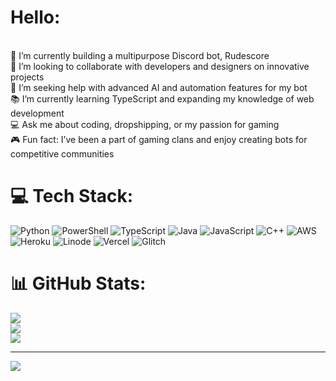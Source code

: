 #  Hello:
<br>🔨 I’m currently building a multipurpose Discord bot, Rudescore  <br>🤝 I’m looking to collaborate with developers and designers on innovative projects  <br>🚀 I’m seeking help with advanced AI and automation features for my bot  <br>📚 I’m currently learning TypeScript and expanding my knowledge of web development  <br>💻 Ask me about coding, dropshipping, or my passion for gaming  <br>🎮 Fun fact: I’ve been a part of gaming clans and enjoy creating bots for competitive communities


# 💻 Tech Stack:
![Python](https://img.shields.io/badge/python-3670A0?style=for-the-badge&logo=python&logoColor=ffdd54) ![PowerShell](https://img.shields.io/badge/PowerShell-%235391FE.svg?style=for-the-badge&logo=powershell&logoColor=white) ![TypeScript](https://img.shields.io/badge/typescript-%23007ACC.svg?style=for-the-badge&logo=typescript&logoColor=white) ![Java](https://img.shields.io/badge/java-%23ED8B00.svg?style=for-the-badge&logo=openjdk&logoColor=white) ![JavaScript](https://img.shields.io/badge/javascript-%23323330.svg?style=for-the-badge&logo=javascript&logoColor=%23F7DF1E) ![C++](https://img.shields.io/badge/c++-%2300599C.svg?style=for-the-badge&logo=c%2B%2B&logoColor=white) ![AWS](https://img.shields.io/badge/AWS-%23FF9900.svg?style=for-the-badge&logo=amazon-aws&logoColor=white) ![Heroku](https://img.shields.io/badge/heroku-%23430098.svg?style=for-the-badge&logo=heroku&logoColor=white) ![Linode](https://img.shields.io/badge/linode-00A95C?style=for-the-badge&logo=linode&logoColor=white) ![Vercel](https://img.shields.io/badge/vercel-%23000000.svg?style=for-the-badge&logo=vercel&logoColor=white) ![Glitch](https://img.shields.io/badge/glitch-%233333FF.svg?style=for-the-badge&logo=glitch&logoColor=white)
# 📊 GitHub Stats:
![](https://github-readme-stats.vercel.app/api?username=itisrude&theme=dark&hide_border=false&include_all_commits=false&count_private=false)<br/>
![](https://github-readme-streak-stats.herokuapp.com/?user=itisrude&theme=dark&hide_border=false)<br/>
![](https://github-readme-stats.vercel.app/api/top-langs/?username=itisrude&theme=dark&hide_border=false&include_all_commits=false&count_private=false&layout=compact)

---
[![](https://visitcount.itsvg.in/api?id=itisrude&icon=0&color=0)](https://visitcount.itsvg.in)

